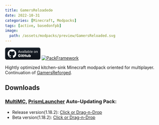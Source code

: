 ```yaml
---
title: GamersReloaded⚙️
date: 2022-10-31
categories: [Minecraft, Modpacks]
tags: [active, basedonfpb]
image:
  path: /assets/modpacks/preview/GamersReloaded.svg
---
```

<a href="https://github.com/Den4enko/GamersReloaded"><img alt="SourceCode" height="40" src="/assets/badges/github_vector.svg"></a>
<a href="https://den4enko.github.io/posts/PackFramework/"><img alt="PackFramework" height="40" src="https://den4enko.github.io/PackFramework/badge.svg"></a>

Hightly optimized kitchen-sink Minecraft modpack oriented for multiplayer. Continuation of [GamersReforged](/posts/GamersReforged/).

## Downloads
### [MultiMC](https://multimc.org/), [PrismLauncher](https://prismlauncher.org/) Auto-Updating Pack:
- Release version(1.18.2): [Click or Drag-n-Drop](/GamersReloaded/GamersReloaded.zip)
- Beta version(1.18.2): [Click or Drag-n-Drop](/GamersReloaded/GamersReloaded-Beta.zip)
